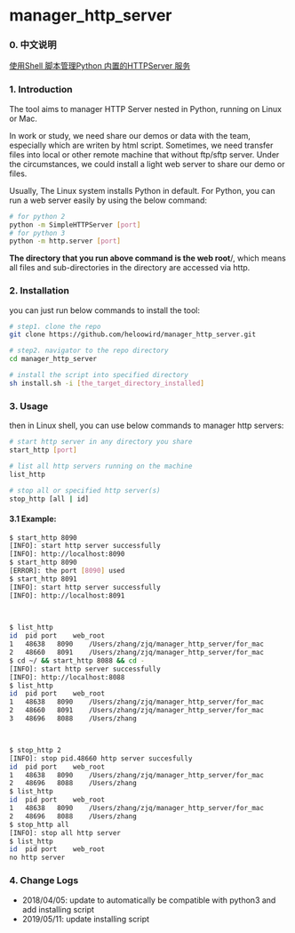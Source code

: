# manager_http_server

### 0. 中文说明

[使用Shell 脚本管理Python 内置的HTTPServer 服务](http://heloowird.com/2016/07/21/manager_python_http_server/)

### 1. Introduction

The tool aims to manager HTTP Server nested in Python, running on Linux or Mac.

In work or study, we need share our demos or data with the team, especially which are writen by html script. Sometimes, we need transfer files into local or other remote machine that without ftp/sftp server. Under the circumstances, we could install a light web server to share our demo or files. 

Usually, The Linux system installs Python in default. For Python, you can run a web server easily by using the below command:
```Bash
# for python 2
python -m SimpleHTTPServer [port]
# for python 3
python -m http.server [port]
```

**The directory that you run above command is the web root**/, which means all files and sub-directories in the directory are accessed via http.

### 2. Installation

you can just run below commands to install the tool:
```Bash
# step1. clone the repo
git clone https://github.com/heloowird/manager_http_server.git

# step2. navigator to the repo directory
cd manager_http_server

# install the script into specified directory
sh install.sh -i [the_target_directory_installed]
```

### 3. Usage

then in Linux shell, you can use below commands to manager http servers:
```Bash
# start http server in any directory you share
start_http [port]

# list all http servers running on the machine
list_http

# stop all or specified http server(s)
stop_http [all | id]
```

#### 3.1 Example:

```Bash
$ start_http 8090
[INFO]: start http server successfully
[INFO]: http://localhost:8090
$ start_http 8090
[ERROR]: the port [8090] used
$ start_http 8091
[INFO]: start http server successfully
[INFO]: http://localhost:8091
 


$ list_http 
id	pid	port	web_root
1	48638	8090	/Users/zhang/zjq/manager_http_server/for_mac
2	48660	8091	/Users/zhang/zjq/manager_http_server/for_mac
$ cd ~/ && start_http 8088 && cd -
[INFO]: start http server successfully
[INFO]: http://localhost:8088
$ list_http 
id	pid	port	web_root
1	48638	8090	/Users/zhang/zjq/manager_http_server/for_mac
2	48660	8091	/Users/zhang/zjq/manager_http_server/for_mac
3	48696	8088	/Users/zhang



$ stop_http 2
[INFO]: stop pid.48660 http server succesfully
id	pid	port	web_root
1	48638	8090	/Users/zhang/zjq/manager_http_server/for_mac
2	48696	8088	/Users/zhang
$ list_http 
id	pid	port	web_root
1	48638	8090	/Users/zhang/zjq/manager_http_server/for_mac
2	48696	8088	/Users/zhang
$ stop_http all
[INFO]: stop all http server
$ list_http 
id	pid	port	web_root
no http server
```

### 4. Change Logs
+ 2018/04/05: update to automatically be compatible with python3
				and	add installing script
+ 2019/05/11: update installing script
